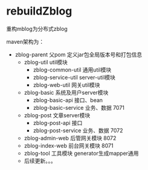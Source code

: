 # rebuildZblog
重构mblog为分布式zblog

maven架构为：
- zblog-parent  父pom 定义jar包全局版本号和打包信息
    - zblog-util  util模块
        - zblog-common-util  通用util模块
        - zblog-service-util server-util模块
        - zblog-web-util  网关util模块
    - zblog-basic  系统及用户server模块
        - zblog-basic-api  接口、bean   
        - zblog-basic-service 业务、数据   7071
    - zblog-post   文章server模块
        - zblog-post-api   接口 
        - zblog-post-service 业务、数据    7072
    - zblog-admin-web 后管网关模块    8072
    - zblog-index-web 前台网关模块    8071
    - zblog-tool 工具模块  generator生成mapper通用
    - 后续更新。。。
    


    